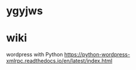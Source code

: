 # ygyjws

# wiki
wordpress with Python
https://python-wordpress-xmlrpc.readthedocs.io/en/latest/index.html
